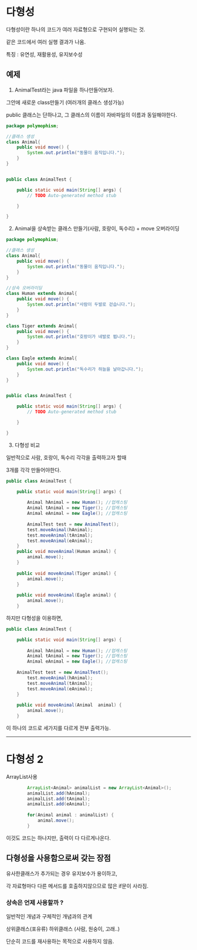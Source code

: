 # 다형성

다형성이란 하나의 코드가 여러 자료형으로 구현되어 실행되는 것.

같은 코드에서 여러 실행 결과가 나옴.

특징 : 유연성, 재활용성, 유지보수성

## 예제

1. AnimalTest라는 java 파일을 하나만들어보자.

그안에 새로운 class만들기 (여러개의 클래스 생성가능)

public 클래스는 단하나고, 그 클래스의 이름이 자바파일의 이름과 동일해야한다.

```java
package polymophism;

//클래스 생성
class Animal{
	public void move() {
		System.out.println("동물이 움직입니다.");
	}
}


public class AnimalTest {

	public static void main(String[] args) {
		// TODO Auto-generated method stub

	}

}
```

2. Animal을 상속받는 클래스 만들기(사람, 호랑이, 독수리) + move 오버라이딩

```java
package polymophism;

//클래스 생성
class Animal{
	public void move() {
		System.out.println("동물이 움직입니다.");
	}
}

//상속 오버라이딩
class Human extends Animal{
	public void move() {
		System.out.println("사람이 두발로 걷습니다.");
	}
}

class Tiger extends Animal{
	public void move() {
		System.out.println("호랑이가 네발로 뜁니다.");
	}
}

class Eagle extends Animal{
	public void move() {
		System.out.println("독수리가 하늘을 날아갑니다.");
	}
}


public class AnimalTest {

	public static void main(String[] args) {
		// TODO Auto-generated method stub

	}

}


```

3. 다형성 비교

일반적으로 사람, 호랑이, 독수리 각각을 출력하고자 할때

3개를 각각 만들어야한다.
```java
public class AnimalTest {

	public static void main(String[] args) {
		
		Animal hAnimal = new Human(); //업캐스팅
		Animal tAnimal = new Tiger(); //업캐스팅
		Animal eAnimal = new Eagle(); //업캐스팅
		
		AnimalTest test = new AnimalTest();
        test.moveAnimal(hAnimal);
        test.moveAnimal(tAnimal);
        test.moveAnimal(eAnimal);
	}
	public void moveAnimal(Human animal) {
		animal.move();
	}
	
	public void moveAnimal(Tiger animal) {
		animal.move();
	}
	
	public void moveAnimal(Eagle animal) {
		animal.move();
	}
```

하지만 다형성을 이용하면, 

```java
public class AnimalTest {

	public static void main(String[] args) {
		
		Animal hAnimal = new Human(); //업캐스팅
		Animal tAnimal = new Tiger(); //업캐스팅
		Animal eAnimal = new Eagle(); //업캐스팅
		
	AnimalTest test = new AnimalTest();
        test.moveAnimal(hAnimal);
        test.moveAnimal(tAnimal);
        test.moveAnimal(eAnimal);
	}
  
	public void moveAnimal(Animal  animal) {
		animal.move();
	}
```
이 하나의 코드로 세가지를 다르게 전부 출력가능.

---------------------------------------------------------------
# 다형성 2

ArrayList사용
```java
        ArrayList<Animal> animalList = new ArrayList<Animal>();
        animalList.add(hAnimal);
        animalList.add(tAnimal);
        animalList.add(eAnimal);
        
        for(Animal animal : animalList) {
        	animal.move();
        }
```

이것도 코드는 하나지만, 출력이 다 다르게나온다.


## 다형성을 사용함으로써 갖는 장점

유사한클래스가 추가되는 경우 유지보수가 용이하고,

각 자료형마다 다른 메서드를 호출하지않으므로 많은 if문이 사라짐.

### 상속은 언제 사용할까 ?
일반적인 개념과 구체적인 개념과의 관계 

상위클래스(포유류) 하위클래스 (사람, 원숭이, 고래..)

단순히 코드를 재사용하는 목적으로 사용하지 않음.




